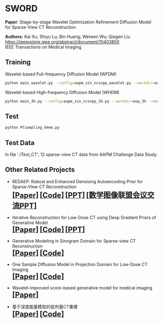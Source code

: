 # SWORD

**Paper**: Stage-by-stage Wavelet Optimization Refinement Diffusion Model for Sparse-View CT Reconstruction           

**Authors**: Kai Xu; Shiyu Lu; Bin Huang; Weiwen Wu; Qiegen Liu          
https://ieeexplore.ieee.org/abstract/document/10403850   
IEEE Transactions on Medical Imaging    

## Training
Wavelet-based Full-frequency Diffusion Model (WFDM)
```bash
python main_wavelet.py --config=aapm_sin_ncsnpp_wavelet.py --workdir=exp_wavelet --mode=train --eval_folder=result
```

Wavelet-based High-frequency Diffusion Model (WHDM)
```bash
python main_3h.py --config=aapm_sin_ncsnpp_3h.py --workdir=exp_3h --mode=train --eval_folder=result
```
## Test
```bash
python PCsampling_demo.py
```


## Test Data
In file './Test_CT', 12 sparse-view CT data from AAPM Challenge Data Study.



## Other Related Projects
  * REDAEP: Robust and Enhanced Denoising Autoencoding Prior for Sparse-View CT Reconstruction  
[<font size=5>**[Paper]**</font>](https://ieeexplore.ieee.org/document/9076295)   [<font size=5>**[Code]**</font>](https://github.com/yqx7150/REDAEP)   [<font size=5>**[PPT]**</font>](https://github.com/yqx7150/HGGDP/tree/master/Slide)  [<font size=5>**[数学图像联盟会议交流PPT]**</font>](https://github.com/yqx7150/EDAEPRec/tree/master/Slide)

  * Iterative Reconstruction for Low-Dose CT using Deep Gradient Priors of Generative Model  
[<font size=5>**[Paper]**</font>](https://ieeexplore.ieee.org/abstract/document/9703672)   [<font size=5>**[Code]**</font>](https://github.com/yqx7150/EASEL)   [<font size=5>**[PPT]**</font>](https://github.com/yqx7150/HGGDP/tree/master/Slide)
   
  * Generative Modeling in Sinogram Domain for Sparse-view CT Reconstruction      
[<font size=5>**[Paper]**</font>](https://ieeexplore.ieee.org/document/10233041)   [<font size=5>**[Code]**</font>](https://github.com/yqx7150/GMSD)

  * One Sample Diffusion Model in Projection Domain for Low-Dose CT Imaging  
[<font size=5>**[Paper]**</font>](https://ieeexplore.ieee.org/abstract/document/10506793)   [<font size=5>**[Code]**</font>](https://github.com/yqx7150/OSDM)

  * Wavelet-improved score-based generative model for medical imaging  
[<font size=5>**[Paper]**</font>](https://ieeexplore.ieee.org/abstract/document/10288274)       
       
  * 基于深度能量模型的低剂量CT重建  
[<font size=5>**[Paper]**</font>](http://cttacn.org.cn/cn/article/doi/10.15953/j.ctta.2021.077)   [<font size=5>**[Code]**</font>](https://github.com/yqx7150/EBM-LDCT)  
